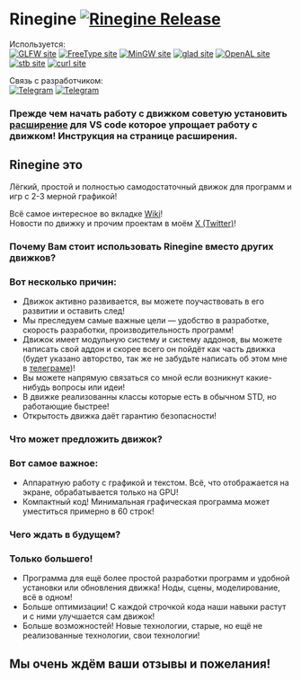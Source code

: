 # Rinegine [<img alt="Rinegine Release" src="https://img.shields.io/badge/Rinegine-v0.2.1-green">](../../releases)  <!-- [<img alt="Rinegine WIP" src="https://img.shields.io/badge/Rinegine-v0.2.1 WIP-green">]() -->
Используется:  
[<img alt="GLFW site"       src="https://img.shields.io/badge/v3.4.0-red?&logoColor=fc5a20&label=GLFW&labelColor=fc5a20&color=222222&link=https%3A%2F%2Fglfw.org%2F">](https://glfw.org)
[<img alt="FreeType site"   src="https://img.shields.io/badge/v2.13.2-red?&logoColor=fc5a20&label=FreeType&labelColor=0c465d&color=222222&link=https%3A%2F%2Ffreetype.org%2F">](https://freetype.org)
[<img alt="MinGW site"      src="https://img.shields.io/badge/v13.2.0-red?logo=MinGW-w64&logoColor=fc5a20&label=MinGW-w64&labelColor=1f222a&color=222222&link=https://github.com/niXman/mingw-builds-binaries/releases">](https://github.com/niXman/mingw-builds-binaries/releases)
[<img alt="glad site"       src="https://img.shields.io/badge/v3.3.0-red?logo=OpenGL&logoColor=fc5a20&label=GLAD&labelColor=aaaaaa&color=222222&link=https%3A%2F%2Fglad.dav1d.de%2F">](https://glad.dav1d.de)
[<img alt="OpenAL site"     src="https://img.shields.io/badge/v1.23.1-red?&logoColor=fc5a20&label=(WIP)OpenAL&labelColor=30a1d9&color=222222&link=https://github.com/kcat/openal-soft">](https://github.com/kcat/openal-soft)
[<img alt="stb site"        src="https://img.shields.io/badge/v1.0.0-red?&logoColor=fc5a20&label=STB&labelColor=000000&color=222222&link=https%3A%2F%2Fgithub.com%2Fnothings%2Fstb">](https://github.com/nothings/stb)
[<img alt="curl site"       src="https://img.shields.io/badge/v8.8.0-red?logo=curl&logoColor=fc5a20&label=(WIP)CURL&labelColor=111111&color=222222&link=https://curl.se/windows/">](https://curl.se/windows)

Связь с разработчиком:  
[<img alt="Telegram"        src="https://img.shields.io/badge/Rinemest-green?logo=Telegram&logoColor=ffffff&label=Telegram&labelColor=24A1DE&color=222222&link=https%3A%2F%2Ft.me%2Frinemest">](https://t.me/Rinemest)
[<img alt="Telegram"        src="https://img.shields.io/badge/Rinegine-green?logo=Telegram&logoColor=ffffff&label=Telegram&labelColor=24A1DE&color=444444&link=https://t.me/Rinegine">](https://t.me/Rinegine)

### Прежде чем начать работу с движком советую установить [расширение](https://marketplace.visualstudio.com/items?itemName=maxsimilian560.rg-extens) для VS code которое упрощает работу с движком! Инструкция на странице расширения.

## Rinegine это
Лёгкий, простой и полностью самодостаточный движок для программ и игр с 2-3 мерной графикой!

Всё самое интересное во вкладке [Wiki](https://github.com/Maximilian560/Rinegine/wiki)!  
Новости по движку и прочим проектам в моём [X (Twitter)](https://x.com/Rinemest)!

### Почему Вам стоит использовать Rinegine вместо других движков?  
### Вот несколько причин:  
* Движок активно развивается, вы можете поучаствовать в его развитии и оставить след!
* Мы преследуем самые важные цели — удобство в разработке, скорость разработки, производительность программ!
* Движок имеет модульную систему и систему аддонов, вы можете написать свой аддон и скорее всего он пойдёт как часть движка (будет указано авторство, так же не забудьте написать об этом мне в [телеграме](https://t.me/maxsimilian560))!
* Вы можете напрямую связаться со мной если возникнут какие-нибудь вопросы или идеи!
* В движке реализованны классы которые есть в обычном STD, но работающие быстрее!
* Открытость движка даёт гарантию безопасности!

### Что может предложить движок?
### Вот самое важное:
* Аппаратную работу с графикой и текстом. Всё, что отображается на экране, обрабатывается только на GPU!
* Компактный код! Минимальная графическая программа может уместиться примерно в 60 строк!

### Чего ждать в будущем?
### Только большего!
* Программа для ещё более простой разработки программ и удобной установки или обновления движка! Ноды, сцены, моделирование, всё в одном!
* Больше оптимизации! С каждой строчкой кода наши навыки растут и с ними улучшается сам движок!
* Больше возможностей! Новые технологии, старые, но ещё не реализованные технологии, свои технологии!

## Мы очень ждём ваши отзывы и пожелания!
